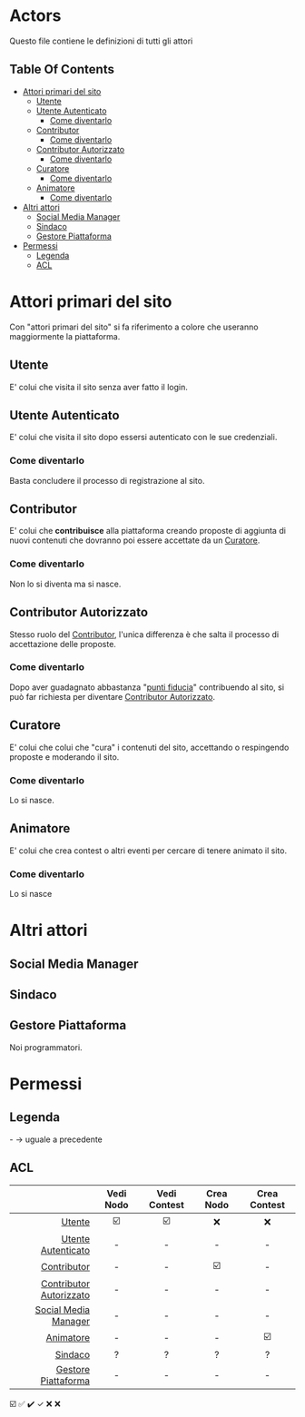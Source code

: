 # Actors <!-- omit in toc -->
Questo file contiene le definizioni di tutti gli attori 

## Table Of Contents <!-- omit in toc -->
- [Attori primari del sito](#attori-primari-del-sito)
  - [Utente](#utente)
  - [Utente Autenticato](#utente-autenticato)
    - [Come diventarlo](#come-diventarlo)
  - [Contributor](#contributor)
    - [Come diventarlo](#come-diventarlo-1)
  - [Contributor Autorizzato](#contributor-autorizzato)
    - [Come diventarlo](#come-diventarlo-2)
  - [Curatore](#curatore)
    - [Come diventarlo](#come-diventarlo-3)
  - [Animatore](#animatore)
    - [Come diventarlo](#come-diventarlo-4)
- [Altri attori](#altri-attori)
  - [Social Media Manager](#social-media-manager)
  - [Sindaco](#sindaco)
  - [Gestore Piattaforma](#gestore-piattaforma)
- [Permessi](#permessi)
  - [Legenda](#legenda)
  - [ACL](#acl)

# Attori primari del sito

Con "attori primari del sito" si fa riferimento a colore che useranno maggiormente la piattaforma.

## Utente

E' colui che visita il sito senza aver fatto il login.

## Utente Autenticato

E' colui che visita il sito dopo essersi autenticato con le sue credenziali.

### Come diventarlo

Basta concludere il processo di registrazione al sito.

## Contributor

E' colui che **contribuisce** alla piattaforma creando proposte di aggiunta di nuovi contenuti che dovranno poi essere accettate da un [Curatore](#curatore).

### Come diventarlo

Non lo si diventa ma si nasce.

## Contributor Autorizzato

Stesso ruolo del [Contributor](#contributor), l'unica differenza è che salta il processo di accettazione delle proposte.

### Come diventarlo

Dopo aver guadagnato abbastanza "[punti fiducia](glossary.md#punti-fiducia)" contribuendo al sito, si può far richiesta per diventare [Contributor Autorizzato](#contributor-autorizzato).

## Curatore

E' colui che colui che "cura" i contenuti del sito, accettando o respingendo proposte e moderando il sito.

### Come diventarlo

Lo si nasce.

## Animatore

E' colui che crea contest o altri eventi per cercare di tenere animato il sito.

### Come diventarlo

Lo si nasce

# Altri attori

## Social Media Manager

## Sindaco

## Gestore Piattaforma

Noi programmatori.

# Permessi

## Legenda

\- -> uguale a precedente

## ACL

|                                                     |        Vedi Nodo        |      Vedi Contest       |        Crea Nodo        |      Crea Contest       |
| --------------------------------------------------: | :---------------------: | :---------------------: | :---------------------: | :---------------------: |
|                                   [Utente](#utente) | :ballot_box_with_check: | :ballot_box_with_check: |           :x:           |           :x:           |
|           [Utente Autenticato](#utente-autenticato) |            -            |            -            |            -            |            -            |
|                         [Contributor](#contributor) |            -            |            -            | :ballot_box_with_check: |            -            |
| [Contributor Autorizzato](#contributor-autorizzato) |            -            |            -            |            -            |            -            |
|       [Social Media Manager](#social-media-manager) |            -            |            -            |            -            |            -            |
|                             [Animatore](#animatore) |            -            |            -            |            -            | :ballot_box_with_check: |
|                                 [Sindaco](#sindaco) |            ?            |            ?            |            ?            |            ?            |
|         [Gestore Piattaforma](#gestore-piattaforma) |            -            |            -            |            -            |            -            |

:ballot_box_with_check: :white_check_mark: :heavy_check_mark: &check; :x: &#10060;
